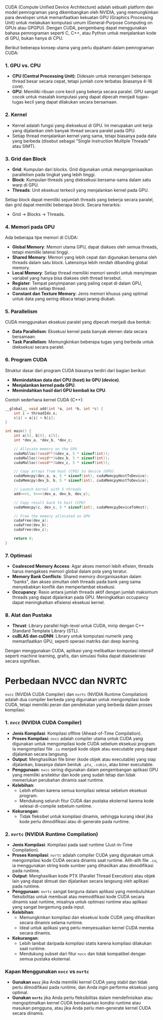 CUDA (Compute Unified Device Architecture) adalah sebuah platform dan model pemrograman yang dikembangkan oleh NVIDIA, yang memungkinkan para developer untuk memanfaatkan kekuatan GPU (Graphics Processing Unit) untuk melakukan komputasi umum (General-Purpose Computing on GPUs atau GPGPU). Dengan CUDA, pengembang dapat menggunakan bahasa pemrograman seperti C, C++, atau Python untuk menjalankan kode di GPU, bukan hanya di CPU.

Berikut beberapa konsep utama yang perlu dipahami dalam pemrograman CUDA:

### 1. **GPU vs. CPU**
   - **CPU (Central Processing Unit)**: Didesain untuk menangani beberapa thread besar secara cepat, tetapi jumlah core terbatas (biasanya 4-16 core).
   - **GPU**: Memiliki ribuan core kecil yang bekerja secara paralel. GPU sangat cocok untuk masalah komputasi yang dapat dipecah menjadi tugas-tugas kecil yang dapat dilakukan secara bersamaan.

### 2. **Kernel**
   - Kernel adalah fungsi yang dieksekusi di GPU. Ini merupakan unit kerja yang dijalankan oleh banyak thread secara paralel pada GPU.
   - Setiap thread menjalankan kernel yang sama, tetapi biasanya pada data yang berbeda (disebut sebagai "Single Instruction Multiple Threads" atau SIMT).

### 3. **Grid dan Block**
   - **Grid**: Kumpulan dari blocks. Grid digunakan untuk mengorganisasikan parallelism pada tingkat yang lebih tinggi.
   - **Block**: Kumpulan threads yang dieksekusi bersama-sama dalam satu warp di GPU.
   - **Threads**: Unit eksekusi terkecil yang menjalankan kernel pada GPU.

   Setiap block dapat memiliki sejumlah threads yang bekerja secara paralel, dan grid dapat memiliki beberapa block. Secara hierarkis:
   - Grid → Blocks → Threads.

### 4. **Memori pada GPU**
   Ada beberapa tipe memori di CUDA:
   - **Global Memory**: Memori utama GPU, dapat diakses oleh semua threads, tetapi memiliki latensi tinggi.
   - **Shared Memory**: Memori yang lebih cepat dan digunakan bersama oleh threads dalam satu block. Latensinya lebih rendah dibanding global memory.
   - **Local Memory**: Setiap thread memiliki memori sendiri untuk menyimpan variabel yang hanya bisa diakses oleh thread tersebut.
   - **Register**: Tempat penyimpanan yang paling cepat di dalam GPU, diakses oleh setiap thread.
   - **Constant dan Texture Memory**: Jenis memori khusus yang optimal untuk data yang sering dibaca tetapi jarang diubah.

### 5. **Parallelism**
   CUDA menggunakan eksekusi paralel yang dipecah menjadi dua bentuk:
   - **Data Parallelism**: Eksekusi kernel pada banyak elemen data secara bersamaan.
   - **Task Parallelism**: Memungkinkan beberapa tugas yang berbeda untuk dieksekusi secara paralel.

### 6. **Program CUDA**
   Struktur dasar dari program CUDA biasanya terdiri dari bagian berikut:
   - **Memindahkan data dari CPU (host) ke GPU (device)**.
   - **Menjalankan kernel pada GPU**.
   - **Memindahkan hasil dari GPU kembali ke CPU**.

Contoh sederhana kernel CUDA (C++):

```cpp
__global__ void add(int *a, int *b, int *c) {
    int i = threadIdx.x;
    c[i] = a[i] + b[i];
}

int main() {
    int a[5], b[5], c[5];
    int *dev_a, *dev_b, *dev_c;

    // Allocate memory on the GPU
    cudaMalloc((void**)&dev_a, 5 * sizeof(int));
    cudaMalloc((void**)&dev_b, 5 * sizeof(int));
    cudaMalloc((void**)&dev_c, 5 * sizeof(int));

    // Copy arrays from host (CPU) to device (GPU)
    cudaMemcpy(dev_a, a, 5 * sizeof(int), cudaMemcpyHostToDevice);
    cudaMemcpy(dev_b, b, 5 * sizeof(int), cudaMemcpyHostToDevice);

    // Launch kernel with 5 threads
    add<<<1, 5>>>(dev_a, dev_b, dev_c);

    // Copy result back to host (CPU)
    cudaMemcpy(c, dev_c, 5 * sizeof(int), cudaMemcpyDeviceToHost);

    // Free the memory allocated on GPU
    cudaFree(dev_a);
    cudaFree(dev_b);
    cudaFree(dev_c);

    return 0;
}
```

### 7. **Optimasi**
   - **Coalesced Memory Access**: Agar akses memori lebih efisien, threads harus mengakses memori global dalam pola yang teratur.
   - **Memory Bank Conflicts**: Shared memory diorganisasikan dalam "banks", dan akses simultan oleh threads pada bank yang sama menyebabkan konflik dan memperlambat eksekusi.
   - **Occupancy**: Rasio antara jumlah threads aktif dengan jumlah maksimum threads yang dapat dijalankan pada GPU. Meningkatkan occupancy dapat meningkatkan efisiensi eksekusi kernel.

### 8. **Alat dan Pustaka**
   - **Thrust**: Library parallel high-level untuk CUDA, mirip dengan C++ Standard Template Library (STL).
   - **cuBLAS dan cuDNN**: Library untuk komputasi numerik yang memanfaatkan GPU, seperti operasi matriks dan deep learning.

Dengan menggunakan CUDA, aplikasi yang melibatkan komputasi intensif seperti machine learning, grafis, dan simulasi fisika dapat diakselerasi secara signifikan.

# Perbedaan NVCC dan NVRTC

`nvcc` (NVIDIA CUDA Compiler) dan `nvrtc` (NVIDIA Runtime Compilation) adalah dua compiler berbeda yang digunakan untuk mengompilasi kode CUDA, tetapi memiliki peran dan pendekatan yang berbeda dalam proses kompilasi:

### 1. `nvcc` (NVIDIA CUDA Compiler)

- **Jenis Kompilasi**: Kompilasi offline (Ahead-of-Time Compilation).
- **Proses Kompilasi**: `nvcc` adalah compiler utama untuk CUDA yang digunakan untuk mengompilasi kode CUDA sebelum eksekusi program. Ia mengompilasi file `.cu` menjadi kode objek atau executable yang dapat dijalankan secara langsung.
- **Output**: Menghasilkan file biner (kode objek atau executable) yang siap dijalankan, biasanya dalam bentuk `.ptx`, `.cubin`, atau biner executable.
- **Penggunaan**: `nvcc` sering digunakan dalam pengembangan aplikasi GPU yang memiliki arsitektur dan kode yang sudah tetap dan tidak memerlukan perubahan dinamis saat runtime.
- **Kelebihan**:
  - Lebih efisien karena semua kompilasi selesai sebelum eksekusi program.
  - Mendukung seluruh fitur CUDA dan pustaka eksternal karena kode selesai di-compile sebelum runtime.
- **Kekurangan**:
  - Tidak fleksibel untuk kompilasi dinamis, sehingga kurang ideal jika kode perlu dimodifikasi atau di-generate pada runtime.

### 2. `nvrtc` (NVIDIA Runtime Compilation)

- **Jenis Kompilasi**: Kompilasi pada saat runtime (Just-in-Time Compilation).
- **Proses Kompilasi**: `nvrtc` adalah compiler CUDA yang digunakan untuk mengompilasi kode CUDA secara dinamis saat runtime. Alih-alih file `.cu`, ia menggunakan string kode sumber yang dihasilkan atau dimodifikasi pada runtime.
- **Output**: Menghasilkan kode PTX (Parallel Thread Execution) atau objek lain yang dapat dimuat dan dijalankan secara langsung oleh aplikasi pada runtime.
- **Penggunaan**: `nvrtc` sangat berguna dalam aplikasi yang membutuhkan fleksibilitas untuk membuat atau memodifikasi kode CUDA secara dinamis saat runtime, misalnya untuk optimasi runtime atau aplikasi yang sangat bergantung pada input.
- **Kelebihan**:
  - Memungkinkan kompilasi dan eksekusi kode CUDA yang dihasilkan secara dinamis selama runtime.
  - Ideal untuk aplikasi yang perlu menyesuaikan kernel CUDA mereka secara dinamis.
- **Kekurangan**:
  - Lebih lambat daripada kompilasi statis karena kompilasi dilakukan saat runtime.
  - Mendukung subset dari fitur `nvcc` dan tidak kompatibel dengan semua pustaka eksternal.

### Kapan Menggunakan `nvcc` vs `nvrtc`

- **Gunakan `nvcc`** jika Anda memiliki kernel CUDA yang stabil dan tidak perlu dimodifikasi pada runtime, dan Anda ingin performa eksekusi yang optimal.
- **Gunakan `nvrtc`** jika Anda perlu fleksibilitas dalam mendefinisikan atau mengoptimalkan kernel CUDA berdasarkan kondisi runtime atau masukan pengguna, atau jika Anda perlu men-generate kernel CUDA secara dinamis.